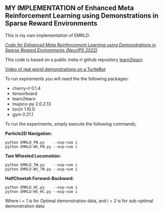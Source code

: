 ## MY IMPLEMENTATION of **Enhanced Meta Reinforcement Learning using Demonstrations in Sparse Reward Environments**
This is my own implementation of EMRLD.

[*Code for Enhanced Meta Reinforcement Learning using Demonstrations in Sparse Reward Environments (NeurIPS 2022)*](https://arxiv.org/abs/2209.13048)

This code is based on a public meta-rl github repository  [learn2learn](https://github.com/learnables/learn2learn/)

[Video of real world demonstrations on a TurtleBot](https://youtu.be/gdG9vfk5qJU)

To run expirements you will need the the following packages:
- cherry-rl 0.1.4
- tensorboard 
- learn2learn 
- mujoco-py 2.0.2.13
- torch 1.10.0
- gym 0.21.1

To run the experiments, simply execute the following commands, 

**Particle2D Navigation:**
```
python EMRLD_PN.py    --exp-num i 
python EMRLD-WS_PN.py --exp-num i
```
**Two Wheeled Locomotion:**
```
python EMRLD_TW.py    --exp-num i   
python EMRLD-WS_TW.py --exp-num i
```
**HalfCheetah Forward-Backward:**
```
python EMRLD_HC.py    --exp-num i   
python EMRLD-WS_HC.py --exp-num i
```
Where *i = 1* is for Optimal demonstration data, and *i = 2* is for sub-optimal demonstration data


